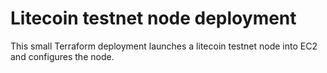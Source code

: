 <h1>Litecoin testnet node deployment</h1>

This small Terraform deployment launches a litecoin testnet node into EC2 and configures the node. 
